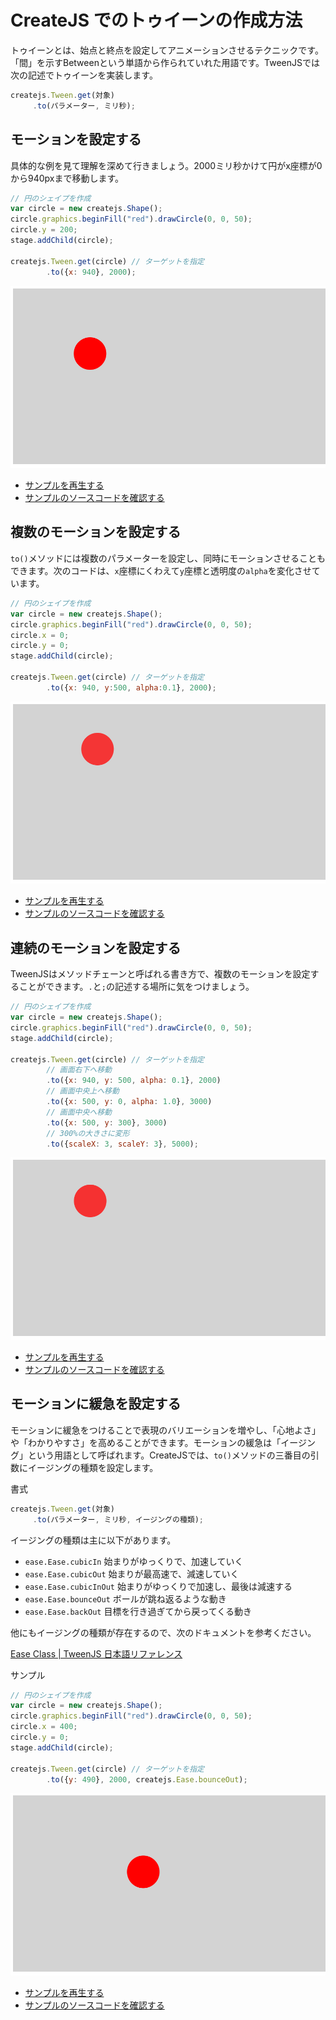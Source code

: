 # CreateJS でのトゥイーンの作成方法

トゥイーンとは、始点と終点を設定してアニメーションさせるテクニックです。「間」を示すBetweenという単語から作られていれた用語です。TweenJSでは次の記述でトゥイーンを実装します。

```js
createjs.Tween.get(対象)
     .to(パラメーター, ミリ秒);
```

## モーションを設定する

具体的な例を見て理解を深めて行きましょう。2000ミリ秒かけて円がx座標が0から940pxまで移動します。

```js
// 円のシェイプを作成
var circle = new createjs.Shape();
circle.graphics.beginFill("red").drawCircle(0, 0, 50);
circle.y = 200;
stage.addChild(circle);

createjs.Tween.get(circle) // ターゲットを指定
		.to({x: 940}, 2000);
```


![](../imgs/tween_basic.html.png)

- [サンプルを再生する](https://ics-creative.github.io/tutorial-createjs/samples/tween_basic.html)
- [サンプルのソースコードを確認する](../samples/tween_basic.html)


## 複数のモーションを設定する

`to()`メソッドには複数のパラメーターを設定し、同時にモーションさせることもできます。次のコードは、`x`座標にくわえて`y`座標と透明度の`alpha`を変化させています。

```js
// 円のシェイプを作成
var circle = new createjs.Shape();
circle.graphics.beginFill("red").drawCircle(0, 0, 50);
circle.x = 0;
circle.y = 0;
stage.addChild(circle);

createjs.Tween.get(circle) // ターゲットを指定
		.to({x: 940, y:500, alpha:0.1}, 2000);
```

![](../imgs/tween_multi.html.png)

- [サンプルを再生する](https://ics-creative.github.io/tutorial-createjs/samples/tween_multi.html)
- [サンプルのソースコードを確認する](../samples/tween_multi.html)


## 連続のモーションを設定する

TweenJSはメソッドチェーンと呼ばれる書き方で、複数のモーションを設定することができます。`.`と`;`の記述する場所に気をつけましょう。

```js
// 円のシェイプを作成
var circle = new createjs.Shape();
circle.graphics.beginFill("red").drawCircle(0, 0, 50);
stage.addChild(circle);

createjs.Tween.get(circle) // ターゲットを指定
		// 画面右下へ移動
		.to({x: 940, y: 500, alpha: 0.1}, 2000)
		// 画面中央上へ移動
		.to({x: 500, y: 0, alpha: 1.0}, 3000)
		// 画面中央へ移動
		.to({x: 500, y: 300}, 3000)
		// 300%の大きさに変形
		.to({scaleX: 3, scaleY: 3}, 5000);
```

![](../imgs/tween_chain.html.png)

- [サンプルを再生する](https://ics-creative.github.io/tutorial-createjs/samples/tween_chain.html)
- [サンプルのソースコードを確認する](../samples/tween_chain.html)


## モーションに緩急を設定する

モーションに緩急をつけることで表現のバリエーションを増やし、「心地よさ」や「わかりやすさ」を高めることができます。モーションの緩急は「イージング」という用語として呼ばれます。CreateJSでは、`to()`メソッドの三番目の引数にイージングの種類を設定します。

書式

```js
createjs.Tween.get(対象)
     .to(パラメーター, ミリ秒, イージングの種類);
```

イージングの種類は主に以下があります。

- `ease.Ease.cubicIn` 始まりがゆっくりで、加速していく
- `ease.Ease.cubicOut` 始まりが最高速で、減速していく
- `ease.Ease.cubicInOut` 始まりがゆっくりで加速し、最後は減速する
- `ease.Ease.bounceOut` ボールが跳ね返るような動き
- `ease.Ease.backOut` 目標を行き過ぎてから戻ってくる動き

他にもイージングの種類が存在するので、次のドキュメントを参考ください。

[Ease Class | TweenJS 日本語リファレンス](http://createjs.sub.jp/ja/TweenJS/reference/classes/Ease.html#methods)

サンプル

```js
// 円のシェイプを作成
var circle = new createjs.Shape();
circle.graphics.beginFill("red").drawCircle(0, 0, 50);
circle.x = 400;
circle.y = 0;
stage.addChild(circle);

createjs.Tween.get(circle) // ターゲットを指定
		.to({y: 490}, 2000, createjs.Ease.bounceOut);
```

![](../imgs/tween_ease.html.png)

- [サンプルを再生する](https://ics-creative.github.io/tutorial-createjs/samples/tween_ease.html)
- [サンプルのソースコードを確認する](../samples/tween_ease.html)
